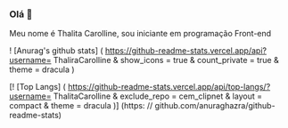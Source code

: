 ### Olá 👋

Meu nome é Thalita Carolline, sou iniciante em programação Front-end

<!--
**ThalitaCarolline/ThalitaCarolline** is a ✨ _special_ ✨ repository because its `README.md` (this file) appears on your GitHub profile.


- 🌱 Atualmente estou estudando HMTL, CSS, JavaScript e ReactJS.
- 🎓 Atualmente estou cursando Bacharelado em Tecnologia da Informação.
<!- 👯 I’m looking to collaborate on ...
-- 🔭 I’m currently working on ...
- 🤔 I’m looking for help with ...
- 💬 Ask me about ...
- 📫 How to reach me: ...
- 😄 Pronouns: ...
- ⚡ Fun fact: ...
- 
-->


! [Anurag's github stats] ( https://github-readme-stats.vercel.app/api?username= ThaliraCarolline & show_icons = true & count_private = true & theme = dracula )

[! [Top Langs] ( https://github-readme-stats.vercel.app/api/top-langs/?username= ThalitaCarolline & exclude_repo = cem_clipnet & layout = compact & theme = dracula )] (https: // github.com/anuraghazra/github-readme-stats)
